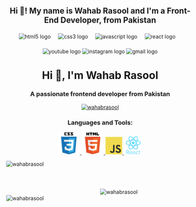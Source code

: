 <h2 align="center">Hi 👋! My name is Wahab Rasool and I'm a Front-End Developer, from Pakistan</h2>

###

###


###

<div align="center">
  <img src="https://cdn.jsdelivr.net/gh/devicons/devicon/icons/html5/html5-original.svg" height="50" alt="html5 logo"  />
  <img width="12" />
  <img src="https://cdn.jsdelivr.net/gh/devicons/devicon/icons/css3/css3-original.svg" height="50" alt="css3 logo"  />
  <img width="12" />
  <img src="https://cdn.jsdelivr.net/gh/devicons/devicon/icons/javascript/javascript-original.svg" height="50" alt="javascript logo"  />
  <img width="12" />
  <img src="https://cdn.jsdelivr.net/gh/devicons/devicon/icons/react/react-original.svg" height="50" alt="react logo"  />
  <img width="12" />
</div>

###

<div align="center">
  <img src="https://img.shields.io/static/v1?message=Youtube&logo=youtube&label=&color=FF0000&logoColor=white&labelColor=&style=for-the-badge" height="35" alt="youtube logo"  />
  <img src="https://img.shields.io/static/v1?message=Instagram&logo=instagram&label=&color=E4405F&logoColor=white&labelColor=&style=for-the-badge" height="35" alt="instagram logo"  />
  <img src="https://img.shields.io/static/v1?message=Gmail&logo=gmail&label=&color=D14836&logoColor=white&labelColor=&style=for-the-badge" height="35" alt="gmail logo"  />
</div>



###
<h1 align="center">Hi 👋, I'm Wahab Rasool</h1>
<h3 align="center">A passionate frontend developer from Pakistan</h3>


<p align="center"> <a href="https://github.com/ryo-ma/github-profile-trophy"><img src="https://github-profile-trophy.vercel.app/?username=wahabrasool" alt="wahabrasool" /></a> </p>

<h3 align="center">Languages and Tools:</h3>
<p align="center">  <a href="https://www.w3schools.com/css/" target="_blank" rel="noreferrer"> <img src="https://raw.githubusercontent.com/devicons/devicon/master/icons/css3/css3-original-wordmark.svg" alt="css3" width="60" height="60"/> </a> <a href="https://www.w3.org/html/" target="_blank" rel="noreferrer"> <img src="https://raw.githubusercontent.com/devicons/devicon/master/icons/html5/html5-original-wordmark.svg" alt="html5" width="60" height="60"/> </a> <a href="https://developer.mozilla.org/en-US/docs/Web/JavaScript" target="_blank" rel="noreferrer"> <img src="https://raw.githubusercontent.com/devicons/devicon/master/icons/javascript/javascript-original.svg" alt="javascript" width="46" height="48"/> </a> <a href="https://reactjs.org/" target="_blank" rel="noreferrer"> <img src="https://raw.githubusercontent.com/devicons/devicon/master/icons/react/react-original-wordmark.svg" alt="react" width="50" height="50"/> </a> </p>

<p><img align="rigth" src="https://github-readme-stats.vercel.app/api/top-langs?username=wahabrasool&show_icons=true&locale=en&layout=compact" alt="wahabrasool" style = " "/></p>

<img align="right" src="https://camo.githubusercontent.com/7bcb2a263b27250facb87d435193bdd8181d31c91af985c477094d7e53ffd741/68747470733a2f2f6769746875622d726561646d652d73746174732e76657263656c2e6170702f6170693f757365726e616d653d77616861627261736f6f6c2673686f775f69636f6e733d74727565266c6f63616c653d656e" alt="wahabrasool" data-canonical-src="https://github-readme-stats.vercel.app/api?username=wahabrasool&amp;show_icons=true&amp;locale=en" style="max-width: 50%;margin-top: 44px; hight: 400px; width: 300px">

<img align="left" src="https://camo.githubusercontent.com/e92563852a9ffe5ed5a421f9917d25086e800b16594a5e3a7092b89819e15556/68747470733a2f2f6769746875622d726561646d652d73747265616b2d73746174732e6865726f6b756170702e636f6d2f3f757365723d77616861627261736f6f6c26" alt="wahabrasool" data-canonical-src="https://github-readme-streak-stats.herokuapp.com/?user=wahabrasool&amp;" style="max-width: 100%; hight: 400px; width: 300px">

###

<!--
**WahabRasool/WahabRasool** is a ✨ _special_ ✨ repository because its `README.md` (this file) appears on your GitHub profile.

Here are some ideas to get you started:

- 🔭 I’m currently working on ...
- 🌱 I’m currently learning ...
- 👯 I’m looking to collaborate on ...
- 🤔 I’m looking for help with ...
- 💬 Ask me about ...
- 📫 How to reach me: ...
- 😄 Pronouns: ...
- ⚡ Fun fact: ...
-->
